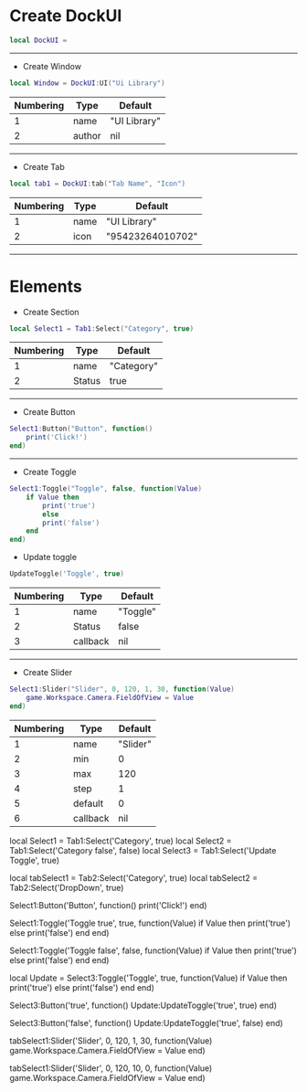 # Create DockUI
```lua
local DockUI = 
```

<hr>

- Create Window
```lua
local Window = DockUI:UI("Ui Library")
```

| Numbering | Type    | Default      |
|-----------|---------|--------------|
| 1         | name    | "UI Library"  |
| 2         | author  | nil          |

<hr>

- Create Tab
```lua
local tab1 = DockUI:tab("Tab Name", "Icon")
```

| Numbering | Type    | Default         |
|-----------|---------|-----------------|
| 1         | name    | "UI Library"    |
| 2         | icon    | "95423264010702"|

<hr>

# Elements

- Create Section
```lua
local Select1 = Tab1:Select("Category", true)
```

| Numbering | Type    | Default       |
|-----------|---------|---------------|
| 1         | name    | "Category"    |
| 2         | Status  | true          |

<hr>

- Create Button

```lua
Select1:Button("Button", function()
    print('Click!')
end)
```

<hr>

- Create Toggle

```lua
Select1:Toggle("Toggle", false, function(Value)
    if Value then
        print('true')
        else
        print('false')
    end
end)
```

- Update toggle
```lua
UpdateToggle('Toggle', true)
```

| Numbering | Type     | Default       |
|-----------|----------|---------------|
| 1         | name     | "Toggle"      |
| 2         | Status   | false         |
| 3         | callback | nil           |

<hr>

- Create Slider
```lua
Select1:Slider("Slider", 0, 120, 1, 30, function(Value)
    game.Workspace.Camera.FieldOfView = Value
end)
```

| Numbering | Type     | Default       |
|-----------|----------|---------------|
| 1         | name     | "Slider"      |
| 2         | min      | 0             |
| 3         | max      | 120           |
| 4         | step     | 1             |
| 5         | default  | 0             |
| 6         | callback | nil           |

local Select1 = Tab1:Select('Category', true)
local Select2 = Tab1:Select('Category false', false)
local Select3 = Tab1:Select('Update Toggle', true)

local tabSelect1 = Tab2:Select('Category', true)
local tabSelect2 = Tab2:Select('DropDown', true)


Select1:Button('Button', function()
    print('Click!')
end)

Select1:Toggle('Toggle true', true, function(Value)
    if Value then
        print('true')
        else
        print('false')
    end
end)

Select1:Toggle('Toggle false', false, function(Value)
    if Value then
        print('true')
        else
        print('false')
    end
end)

local Update = Select3:Toggle('Toggle', true, function(Value)
    if Value then
        print('true')
        else
        print('false')
    end
end)

Select3:Button('true', function()
    Update:UpdateToggle('true', true)
end)

Select3:Button('false', function()
    Update:UpdateToggle('true', false)
end)


tabSelect1:Slider('Slider', 0, 120, 1, 30, function(Value)
    game.Workspace.Camera.FieldOfView = Value
end)

tabSelect1:Slider('Slider', 0, 120, 10, 0, function(Value)
    game.Workspace.Camera.FieldOfView = Value
end)
